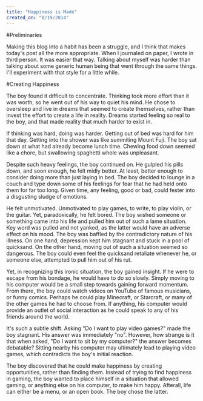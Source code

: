 ```yaml
---
title: "Happiness is Made"
created_on: "8/19/2014"
---
```


#Preliminaries

Making this blog into a habit has been a struggle, and I think that makes today's post all the more appropriate. When I journaled on paper, I wrote in third person. It was easier that way. Talking about myself was harder than talking about some generic human being that went through the same things. I'll experiment with that style for a little while.

#Creating Happiness

The boy found it difficult to concentrate. Thinking took more effort than it was worth, so he went out of his way to quiet his mind. He chose to oversleep and live in dreams that seemed to create themselves, rather than invest the effort to create a life in reality. Dreams started feeling so real to the boy, and that made reality that much harder to exist in.

If thinking was hard, doing was harder. Getting out of bed was hard for him that day. Getting into the shower was like summiting Mount Fuji. The boy sat down at what had already become lunch time. Chewing food down seemed like a chore, but swallowing spaghetti whole was unpleasant.

Despite such heavy feelings, the boy continued on. He gulpled his pills down, and soon enough, he felt midly better. At least, better enough to consider doing more than just laying in bed. The boy decided to lounge in a couch and type down some of his feelings for fear that he had held onto them for far too long. Given time, any feeling, good or bad, could fester into a disgusting sludge of emotions.

He felt unmotivated. Unmotivated to play games, to write, to play violin, or the guitar. Yet, paradoxically, he felt bored. The boy wished someone or something came into his life and pulled him out of such a lame situation. Key word was pulled and not yanked, as the latter would have an adverse effect on his mood. The boy was baffled by the contradictory nature of his illness. On one hand, depression kept him stagnant and stuck in a pool of quicksand. On the other hand, moving out of such a situation seemed so dangerous. The boy could even feel the quicksand retaliate whenever he, or someone else, attempted to pull him out of his rut.

Yet, in recognizing this ironic situation, the boy gained insight. If he were to escape from his bondage, he would have to do so slowly. Simply moving to his computer would be a small step towards gaining forward momentum. From there, the boy could watch videos on YouTube of famous musicians, or funny comics. Perhaps he could play Minecraft, or Starcraft, or many of the other games he had to choose from. If anything, his computer would provide an outlet of social interaction as he could speak to any of his friends around the world.

It's such a subtle shift. Asking "Do I want to play video games?" made the boy stagnant. His answer was immediately "no". However, how strange is it that when asked, "Do I want to sit by my computer?" the answer becomes debatable? Sitting nearby his computer may ultimately lead to playing video games, which contradicts the boy's initial reaction.

The boy discovered that he could make happiness by creating opportunities, rather than finding them. Instead of trying to find happiness in gaming, the boy wanted to place himself in a situation that allowed gaming, or anything else on his computer, to make him happy. Afterall, life can either be a menu, or an open book. The boy chose the latter.
